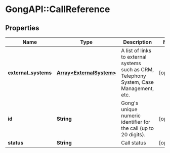 # GongAPI::CallReference

## Properties
Name | Type | Description | Notes
------------ | ------------- | ------------- | -------------
**external_systems** | [**Array&lt;ExternalSystem&gt;**](ExternalSystem.md) | A list of links to external systems such as CRM, Telephony System, Case Management, etc. | [optional] 
**id** | **String** | Gong&#x27;s unique numeric identifier for the call (up to 20 digits). | [optional] 
**status** | **String** | Call status | [optional] 

